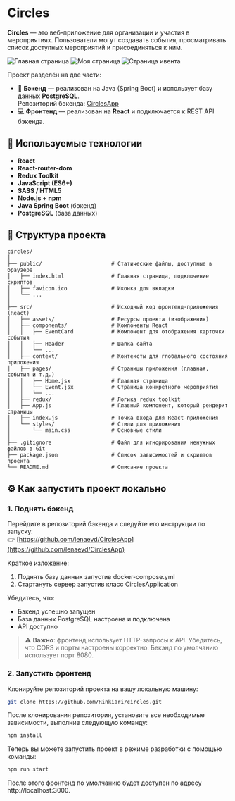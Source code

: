 # Circles

**Circles** — это веб-приложение для организации и участия в мероприятиях. Пользователи могут создавать события, просматривать список доступных мероприятий и присоединяться к ним.

![Главная страница](https://i.imgur.com/x97ZVYF.png)
![Моя страница](https://i.imgur.com/nvsWtHB.png)
![Страница ивента](https://i.imgur.com/fORFW71.png)

Проект разделён на две части:
- 🔧 **Бэкенд** — реализован на Java (Spring Boot) и использует базу данных **PostgreSQL**.  
  Репозиторий бэкенда: [CirclesApp](https://github.com/lenaevd/CirclesApp)
- 💻 **Фронтенд** — реализован на **React** и подключается к REST API бэкенда.

## 🧰 Используемые технологии

- **React**
- **React-router-dom**
- **Redux Toolkit**
- **JavaScript (ES6+)**
- **SASS / HTML5**
- **Node.js + npm**
- **Java Spring Boot** (бэкенд)
- **PostgreSQL** (база данных)


## 💾 Структура проекта

```plaintext
circles/
│
├── public/                      # Статические файлы, доступные в браузере
│   ├── index.html               # Главная страница, подключение скриптов
│   ├── favicon.ico              # Иконка для вкладки
│   └── ...
│
├── src/                         # Исходный код фронтенд-приложения (React)
│   ├── assets/                  # Ресурсы проекта (изображения)
│   ├── components/              # Компоненты React
│   │   ├── EventCard            # Компонент для отображения карточки события
│   │   ├── Header               # Шапка сайта
│   │   └── ...
│   ├── context/                 # Контексты для глобального состояния приложения
│   ├── pages/                   # Страницы приложения (главная, события и т.д.)
│   │   ├── Home.jsx             # Главная страница
│   │   └── Event.jsx            # Страница конкретного мероприятия
│   │   └── ...
│   ├── redux/                   # Логика redux toolkit
│   ├── App.js                   # Главный компонент, который рендерит страницы
│   ├── index.js                 # Точка входа для React-приложения
│   └── styles/                  # Стили для приложения
│       └── main.css             # Основные стили
│
├── .gitignore                   # Файл для игнорирования ненужных файлов в Git
├── package.json                 # Список зависимостей и скриптов проекта
└── README.md                    # Описание проекта
```

## ⚙️ Как запустить проект локально

### 1. Поднять бэкенд

Перейдите в репозиторий бэкенда и следуйте его инструкции по запуску:  
👉 [https://github.com/lenaevd/CirclesApp](https://github.com/lenaevd/CirclesApp)

Краткое изложение:
  1. Поднять базу данных запустив docker-compose.yml
  2. Стартануть сервер запустив класс CirclesApplication

Убедитесь, что:
- Бэкенд успешно запущен
- База данных PostgreSQL настроена и подключена
- API доступно

> ⚠️ **Важно**: фронтенд использует HTTP-запросы к API. Убедитесь, что CORS и порты настроены корректно. Бекэнд по умолчанию использует порт 8080.

### 2. Запустить фронтенд

Клонируйте репозиторий проекта на вашу локальную машину:

```bash
git clone https://github.com/Rinkiari/circles.git
```

После клонирования репозитория, установите все необходимые зависимости, выполнив следующую команду:

```bash
npm install
```

Теперь вы можете запустить проект в режиме разработки с помощью команды:

```bash
npm run start
```

После этого фронтенд по умолчанию будет доступен по адресу http://localhost:3000.
